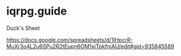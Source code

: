 # iqrpg.guide

Duck's Sheet

https://docs.google.com/spreadsheets/d/1lHpcrR-MuXr3o4L2u6SPu2R2tEupn6OM1xiTpkfniAU/edit#gid=935845589
